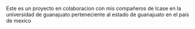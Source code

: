 Este es un proyecto en colaboracion con mis compañeros de lcase en la universidad de guanajuato perteneciente al estado de guanajuato en el pais de mexico
